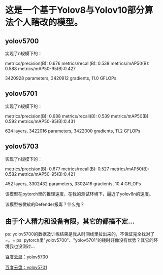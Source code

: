 # 这是一个基于Yolov8与Yolov10部分算法个人瞎改的模型。

## yolov5700
实现了n规模下的： 

metrics/precision(B): 0.676	metrics/recall(B): 0.538	metrics/mAP50(B): 0.588 metrics/mAP50-95(B):0.427 

3420928 parameters,  3420912 gradients,   11.0 GFLOPs


## yolov5701
实现了n规模下的： 

metrics/precision(B): 0.688	metrics/recall(B): 0.539	metrics/mAP50(B): 0.592 metrics/mAP50-95(B):0.431 

624 layers,  3422016 parameters,  3422000 gradients,   11.2 GFLOPs

## yolov5703
实现了n规模下的： 

metrics/precision(B): 0.677	metrics/recall(B): 0.527	metrics/mAP50(B): 0.582 metrics/mAP50-95(B):0.421 

452 layers,  3302432 parameters,  3302416 gradients,   10.4 GFLOPs

该模型在pytorch里的推理速度，在我的测试环境下，逼近了yolov8n的速度。 
 
该模型被微软的Defender报毒？什么鬼？


## 由于个人精力和设备有限，其它的都搞不定...
ps: yolov5700的数据及训练结果是我从时间线里拉出来的，不保证完全找对了=。=
ps: pytorch里"yolov5700"、"yolov5701"的耗时好像没有优势？其它的环境我也没测过...

[百度云盘：yolov5700](https://pan.baidu.com/s/1wck-qsTw6zN33_96SYL-EQ?pwd=58qu)

[百度云盘：yolov5701](https://pan.baidu.com/s/1rxhNzdUMfetnCuJPEss9_A?pwd=i4tb)